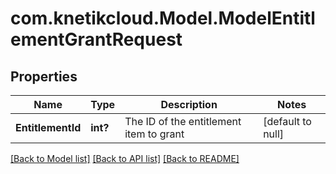 # com.knetikcloud.Model.ModelEntitlementGrantRequest
## Properties

Name | Type | Description | Notes
------------ | ------------- | ------------- | -------------
**EntitlementId** | **int?** | The ID of the entitlement item to grant | [default to null]

[[Back to Model list]](../README.md#documentation-for-models) [[Back to API list]](../README.md#documentation-for-api-endpoints) [[Back to README]](../README.md)

